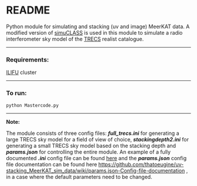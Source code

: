 # README

Python module for simulating and stacking (uv and image) MeerKAT data. A modified version of [simuCLASS](https://bitbucket.org/itrharrison/simuclass/src/master/) is used in this module to simulate a radio interferometer sky model of the [TRECS](https://arxiv.org/abs/1805.05222) realist catalogue.

---

### Requirements:
[ILIFU](http://docs.ilifu.ac.za/#/) cluster

---

### To run:
```python
python Mastercode.py
```
---

**Note:**

The module consists of three config files: ***full_trecs.ini*** for generating a large TRECS sky model for a field of view of choice, ***stackingdepth2.ini*** for generating a small TRECS sky model based on the stacking depth and ***params.json*** for controlling the entire module. An example of a fully documented ***.ini*** config file can be found [here](https://bitbucket.org/itrharrison/simuclass/src/master/example_verbose.ini) and the ***params.json*** config file documentation can be found here <https://github.com/thatoeugine/uv-stacking_MeerKAT_sim_data/wiki/params.json-Config-file-documentation> , in a case where the default parameters need to be changed.
